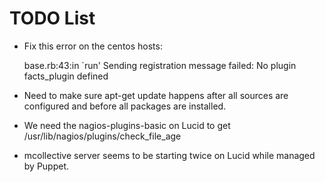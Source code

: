 # TODO List #

 * Fix this error on the centos hosts:

     base.rb:43:in `run' Sending registration message failed: No plugin facts_plugin defined

 * Need to make sure apt-get update happens after all sources are configured
   and before all packages are installed.
 * We need the nagios-plugins-basic on Lucid to get /usr/lib/nagios/plugins/check_file_age
 * mcollective server seems to be starting twice on Lucid while managed by Puppet.

